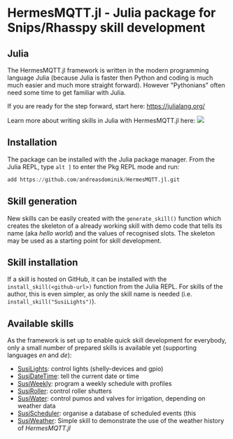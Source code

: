 # HermesMQTT.jl - Julia package for Snips/Rhasspy skill development

## Julia

The HermesMQTT.jl framework is written in the
modern programming language Julia (because Julia is faster
then Python and coding is much much easier and much more straight forward).
However "Pythonians" often need some time to get familiar with Julia.

If you are ready for the step forward, start here: https://julialang.org/

Learn more about writing skills in Julia with HermesMQTT.jl here: 
 [![](https://img.shields.io/badge/docs-latest-blue.svg)](https://andreasdominik.github.io/HermesMQTT.jl/dev)


## Installation

The package can be installed with the Julia package manager. From the Julia REPL, type `alt ]` to enter the Pkg REPL mode and run:

```julia
add https://github.com/andreasdominik/HermesMQTT.jl.git
```

## Skill generation

New skills can be easily created with the `generate_skill()` function
which creates the skeleton of a already working skill with demo code that 
tells its name (aka *hello world*) and the values of recognised slots.
The skeleton may be used as a starting point for skill development.

## Skill installation

If a skill is hosted on GitHub, it can be installed with 
the `install_skill(<github-url>)` function from the Julia REPL.
For skills of the author, this is even simpler, as only the 
skill name is needed (i.e. `install_skill("SusiLights")`).

## Available skills

As the framework is set up to enable quick skill development for
everybody, only a small number of prepared skills is available yet
(supporting languages *en* and *de*):

- [SusiLights](https://github.com/andreasdominik/SusiLights): control lights (shelly-devices and gpio)
- [SusiDateTime](https://github.com/andreasdominik/SusiDateTime): tell the current date or time
- [SusiWeekly](https://github.com/andreasdominik/SusiWeekly): program a weekly schedule with profiles  
- [SusiRoller](https://github.com/andreasdominik/SusiRoller): control roller shutters
- [SusiWater](https://github.com/andreasdominik/SusiWater): control pumos and valves for irrigation, depending on
  weather data
- [SusiScheduler](https://github.com/andreasdominik/SusiScheduler): organise a database of scheduled events (this
- [SusiWeather](https://github.com/andreasdominik/SusiWeather): Simple skill to demonstrate the use of the weather
  history of *HermesMQTT.jl*
